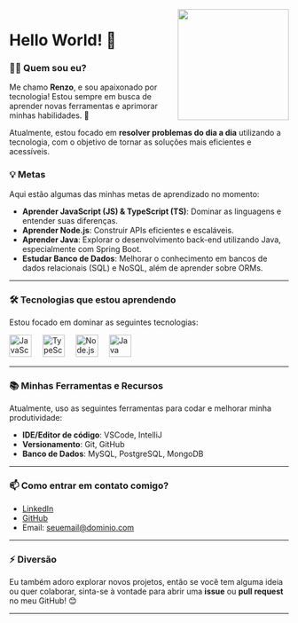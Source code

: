 <img align="right" height="200" src="https://i.gifer.com/79fI.gif"  />

# Hello World! 👋

### 👨‍💻 Quem sou eu?

Me chamo **Renzo**, e sou apaixonado por tecnologia! Estou sempre em busca de aprender novas ferramentas e aprimorar minhas habilidades. 🚀

Atualmente, estou focado em **resolver problemas do dia a dia** utilizando a tecnologia, com o objetivo de tornar as soluções mais eficientes e acessíveis.


### 💡 Metas

Aqui estão algumas das minhas metas de aprendizado no momento:

- **Aprender JavaScript (JS) & TypeScript (TS)**: Dominar as linguagens e entender suas diferenças.
- **Aprender Node.js**: Construir APIs eficientes e escaláveis.
- **Aprender Java**: Explorar o desenvolvimento back-end utilizando Java, especialmente com Spring Boot.
- **Estudar Banco de Dados**: Melhorar o conhecimento em bancos de dados relacionais (SQL) e NoSQL, além de aprender sobre ORMs.

---

### 🛠️ Tecnologias que estou aprendendo

Estou focado em dominar as seguintes tecnologias:

<div align="left">
  <img src="https://cdn.jsdelivr.net/gh/devicons/devicon/icons/javascript/javascript-original.svg" height="40" alt="JavaScript logo"  />
  <img width="12" />
  <img src="https://cdn.jsdelivr.net/gh/devicons/devicon/icons/typescript/typescript-original.svg" height="40" alt="TypeScript logo"  />
  <img width="12" />
  <img src="https://cdn.jsdelivr.net/gh/devicons/devicon/icons/nodejs/nodejs-original.svg" height="40" alt="Node.js logo"  />
  <img width="12" />
  <img src="https://cdn.jsdelivr.net/gh/devicons/devicon/icons/java/java-original.svg" height="40" alt="Java logo"  />
</div>

---

### 📚 Minhas Ferramentas e Recursos

Atualmente, uso as seguintes ferramentas para codar e melhorar minha produtividade:

- **IDE/Editor de código**: VSCode, IntelliJ
- **Versionamento**: Git, GitHub
- **Banco de Dados**: MySQL, PostgreSQL, MongoDB

---

### 📫 Como entrar em contato comigo?

- [LinkedIn](https://www.linkedin.com/in/seu-perfil)  
- [GitHub](https://github.com/seu-perfil)  
- Email: seuemail@dominio.com  

---

### ⚡ Diversão

Eu também adoro explorar novos projetos, então se você tem alguma ideia ou quer colaborar, sinta-se à vontade para abrir uma **issue** ou **pull request** no meu GitHub! 😊

---

